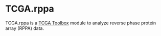 TCGA.rppa
=========

TCGA.rppa is a [TCGA Toolbox](https://chrome.google.com/webstore/detail/tcga-toolbox/ajjkhhldnekpjjfckpkpodgeddndljnl) module to analyze reverse phase protein array (RPPA) data.